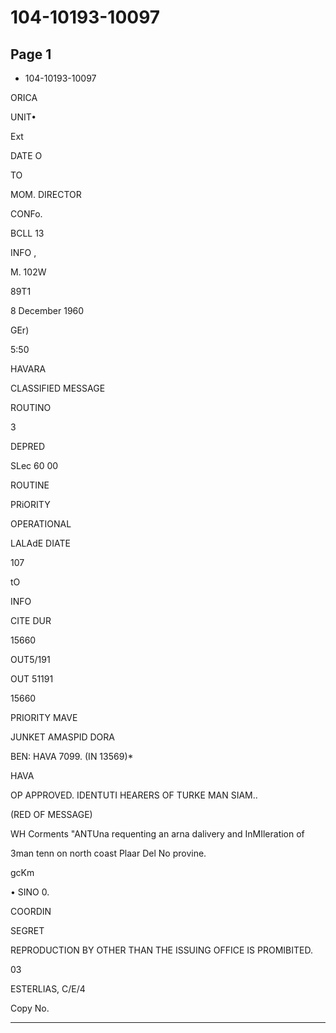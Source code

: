 # 104-10193-10097

## Page 1

- 104-10193-10097

ORICA

UNIT•

Ext

DATE O

TO

MOM. DIRECTOR

CONFo.

BCLL 13

INFO ,

M. 102W

89T1

8 December 1960

GEr)

5:50

HAVARA

CLASSIFIED MESSAGE

ROUTINO

3

DEPRED

SLec 60 00

ROUTINE

PRiORITY

OPERATIONAL

LALAdE DIATE

107

tO

INFO

CITE DUR

15660

OUT5/191

OUT 51191

15660

PRIORITY MAVE

JUNKET AMASPID DORA

BEN: HAVA 7099. (IN 13569)*

HAVA

OP APPROVED. IDENTUTI HEARERS OF TURKE MAN SIAM..

(RED OF MESSAGE)

WH Corments "ANTUna requenting an arna dalivery and InMIleration of

3man tenn on north coast Plaar Del No provine.

gcKm

• SINO 0.

COORDIN

SEGRET

REPRODUCTION BY OTHER THAN THE ISSUING OFFICE IS PROMIBITED.

03

ESTERLIAS, C/E/4

Copy No.

---

